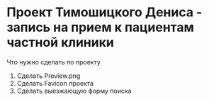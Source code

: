 <h1>Проект Тимошицкого Дениса - запись на прием к пациентам частной клиники</h1>
<p>Что нужно сделать по проекту</p>
<ol>
<li>Сделать Preview.png</li>
<li>Сделать Favicon проекта</li>
<li>Сделать выезжающую форму поиска</li>
</ol>
